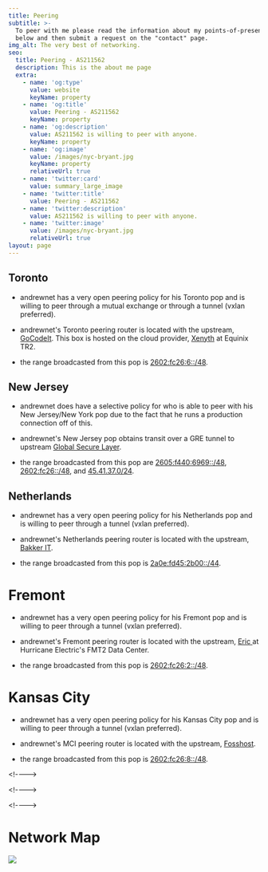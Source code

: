 ```yaml
---
title: Peering
subtitle: >-
  To peer with me please read the information about my points-of-presence (POPs)
  below and then submit a request on the "contact" page.
img_alt: The very best of networking.
seo:
  title: Peering - AS211562
  description: This is the about me page
  extra:
    - name: 'og:type'
      value: website
      keyName: property
    - name: 'og:title'
      value: Peering - AS211562
      keyName: property
    - name: 'og:description'
      value: AS211562 is willing to peer with anyone.
      keyName: property
    - name: 'og:image'
      value: /images/nyc-bryant.jpg
      keyName: property
      relativeUrl: true
    - name: 'twitter:card'
      value: summary_large_image
    - name: 'twitter:title'
      value: Peering - AS211562
    - name: 'twitter:description'
      value: AS211562 is willing to peer with anyone.
    - name: 'twitter:image'
      value: /images/nyc-bryant.jpg
      relativeUrl: true
layout: page
---
```

## Toronto

*   andrewnet has a very open peering policy for his Toronto pop and is willing to peer through a mutual exchange or through a tunnel (vxlan preferred).

<!---->

*   andrewnet's Toronto peering router is located with the upstream, [GoCodeIt](https://bgp.he.net/AS62513). This box is hosted on the cloud provider, [Xenyth](https://xenyth.net/?affid=29) at Equinix TR2.

<!---->

*   the range broadcasted from this pop is [2602:fc26:6::/48](https://bgp.he.net/net/2602:fc26:6::/48).

## New Jersey

*   andrewnet does have a selective policy for who is able to peer with his New Jersey/New York pop due to the fact that he runs a production connection off of this.

*   andrewnet's New Jersey pop obtains transit over a GRE tunnel to upstream [Global Secure Layer](https://bgp.he.net/AS137409).

*   the range broadcasted from this pop are [2605:f440:6969::/48](https://bgp.he.net/net/2605:f440:6969::/48),[ 2602:fc26::/48](https://bgp.he.net/net/2602:fc26::/48), and [45.41.37.0/24](https://bgp.he.net/net/45.41.37.0/24).

## Netherlands

*   andrewnet has a very open peering policy for his Netherlands pop and is willing to peer through a tunnel (vxlan preferred).

<!---->

*   andrewnet's Netherlands peering router is located with the upstream, [Bakker IT](https://bgp.he.net/AS44103).

<!---->

*   the range broadcasted from this pop is [2a0e:fd45:2b00::/44](https://bgp.he.net/net/2a0e:fd45:2b00::/44).

# Fremont

*   andrewnet has a very open peering policy for his Fremont pop and is willing to peer through a tunnel (vxlan preferred).

*   andrewnet's Fremont peering router is located with the upstream, [Eric ](https://ericz.me/)at Hurricane Electric's FMT2 Data Center.

*   the range broadcasted from this pop is [2602:fc26:2::/48](https://bgp.he.net/net/2602:fc26:2::/48).

# Kansas City

*   andrewnet has a very open peering policy for his Kansas City pop and is willing to peer through a tunnel (vxlan preferred).

*   andrewnet's MCI peering router is located with the upstream, [Fosshost](https://fosshost.org/).

*   the range broadcasted from this pop is [2602:fc26:8::/48](https://bgp.he.net/net/2602:fc26:8::/48).

\<!---->

\<!---->

\<!---->

# Network Map

![](https://bgp.he.net/graphs/as211562-ipv6.svg)
